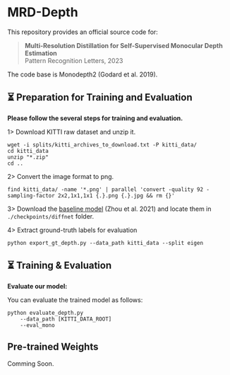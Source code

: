 # MRD-Depth

This repository provides an official source code for:

> **Multi-Resolution Distillation for Self-Supervised Monocular Depth Estimation** </br>
> Pattern Recognition Letters, 2023

The code base is Monodepth2 (Godard et al. 2019).

## ⏳ Preparation for Training and Evaluation

**Please follow the several steps for training and evaluation.**


1> Download KITTI raw dataset and unzip it.
```shell
wget -i splits/kitti_archives_to_download.txt -P kitti_data/
cd kitti_data
unzip "*.zip"
cd ..
```
2> Convert the image format to png.
```shell
find kitti_data/ -name '*.png' | parallel 'convert -quality 92 -sampling-factor 2x2,1x1,1x1 {.}.png {.}.jpg && rm {}'
```
3> Download the [baseline model](https://github.com/brandleyzhou/DIFFNet) (Zhou et al. 2021) and locate them in `./checkpoints/diffnet` folder.

4> Extract ground-truth labels for evaluation
```shell
python export_gt_depth.py --data_path kitti_data --split eigen
```

## ⏳ Training & Evaluation

**Evaluate our model:**

You can evaluate the trained model as follows:
```shell
python evaluate_depth.py 
    --data_path [KITTI_DATA_ROOT]
    --eval_mono
```

## Pre-trained Weights

Comming Soon.


